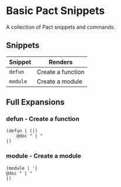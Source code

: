 # Basic Pact Snippets

A collection of Pact snippets and commands. 

## Snippets

| Snippet | Renders                                       |
| ------- | --------------------------------------------- |
| `defun` | Create a function                                 |
| `module`| Create a module                      |


## Full Expansions

### defun - Create a function

```
(defun | (|)
    @doc " | "
|)
```

### module - Create a module
```
(module | '|
@doc " | "
|)
```
